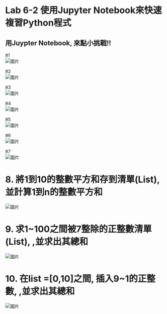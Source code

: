 <H1>Lab 6-2 使用Jupyter Notebook來快速複習Python程式</H1>
<H2>用Juypter Notebook, 來點小挑戰!!</H2>

#1<br>
![圖片](https://user-images.githubusercontent.com/16370565/173213752-f44e8ad7-6421-4d4a-9681-e174184fa99c.png)

#2<br>
![圖片](https://user-images.githubusercontent.com/16370565/173213791-4a5c876e-ddc5-43b2-b1c5-6c92b35ea2a2.png)

#3<br>
![圖片](https://user-images.githubusercontent.com/16370565/173214055-4bc07fd7-2e1d-4e17-9155-83cedd7c68dd.png)

#4<br>
![圖片](https://user-images.githubusercontent.com/16370565/173214301-afca52c4-bc0e-403a-ab13-8a0e33ede77c.png)

#5<br>
![圖片](https://user-images.githubusercontent.com/16370565/173214408-8b48d01d-9fd8-441b-8e3c-6e5c3c42b7cf.png)

#6<br>
![圖片](https://user-images.githubusercontent.com/16370565/173214588-6d0cea7d-c7c8-48bd-90c4-2f1c64575586.png)

#7<br>
![圖片](https://user-images.githubusercontent.com/16370565/173215251-cbe859ba-479e-4dd9-9702-3883a12b13dd.png)

# 8. 將1到10的整數平方和存到清單(List),並計算1到n的整數平方和<br>
![圖片](https://user-images.githubusercontent.com/16370565/173215698-c4dc8258-d357-41a8-a157-cfe1e769ab75.png)

# 9. 求1~100之間被7整除的正整數清單 (List), ,並求出其總和<br>
![圖片](https://user-images.githubusercontent.com/16370565/173217487-f6d15553-2f3b-4798-b0e1-c3ad79bac160.png)

# 10. 在list =[0,10]之間, 插入9~1的正整數, ,並求出其總和<br>
![圖片](https://user-images.githubusercontent.com/16370565/173217647-8aef9758-5c07-4941-8158-efa22363c2b4.png)
